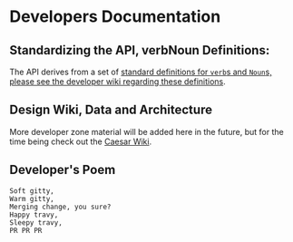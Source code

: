 # Developers Documentation

## Standardizing the API, verbNoun Definitions:

The API derives from a set of [standard definitions for `verb`s and `Noun`s, please see the developer wiki regarding these definitions](https://github.com/JuliaRobotics/DistributedFactorGraphs.jl/wiki/Standard-Definitions-of-API-via-verbs-and-set-theory).

## Design Wiki, Data and Architecture

More developer zone material will be added here in the future, but for the time being check out the [Caesar Wiki](https://github.com/JuliaRobotics/Caesar.jl/wiki/Data-Design-for-Caesar-RoME-IIF).

## Developer's Poem

```
Soft gitty, 
Warm gitty, 
Merging change, you sure?
Happy travy, 
Sleepy travy, 
PR PR PR 
```

